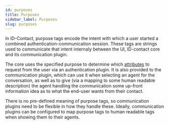 ```yaml
---
id: purposes
title: Purposes
sidebar_label: Purposes
slug: purposes
---
```


In ID-Contact, purpose tags encode the intent with which a user started a combined authentication-communication session. These tags are strings used to communicate that intent internaly between the UI, ID-contact core and its communication plugin.

The core uses the specified purpose to determine which [attributes](Attributes.md) to request from the user via an authentication plugin. It is also provided to the communication plugin, which can use it when selecting an agent for the conversation, as well as to give (via a mapping to some human readable description) the agent handling the communication some up-front information idea as to what the end-user wants from their contact.

There is no pre-defined meaning of purpose tags, so communication plugins need to be flexible in how they handle these. Ideally, communication plugins can be configured to map purpose tags to human readable tags when showing them to their agents.
